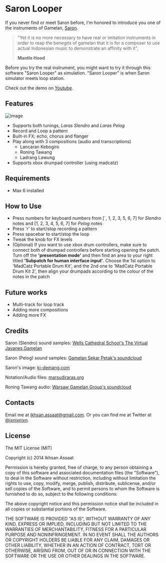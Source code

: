 Saron Looper
==

If you never find or meet Saron before, I'm honored to introduce you one of the instruments of Gamelan, [Saron](http://en.wikipedia.org/wiki/Saron_(instrument)).

> "Yet it is no more necessary to have real or imitation instruments in order to reap the benegits of gamelan that it is for a composer to use actual Indonesian music to demonstrate an affinity with it", 
>
> **Mantle Hood**

Before you try the real instrument, you might want to try it through this software "Saron Looper" as simulation. "Saron Looper" is when Saron simulator meets loop station.

Check out the demo on [Youtube](http://youtu.be/icvIYq-_LgI).

Features
--

![image](https://raw.githubusercontent.com/ixnixnixn/SaronLooper/master/images/SaronLooper.png)

- Supports both tunings, *Laras Slendro* and *Laras Pelog*
- Record and Loop a pattern
- Built-in FX; echo, chorus and flanger
- Play along with 3 compositions (audio and transcriptions)
	- Lancaran Kebogiro
	- Roning Tawang
	- Ladrang Lawung
- Supports xbox drumpad controller (using madcatz)

Requirements
--

- Max 6 installed

How to Use
--

- Press numbers for keyboard numbers from [`, 1, 2, 3, 5, 6, 7] for *Slendro* notes and [1, 2, 3, 4, 5, 6, 7] for *Pelog* notes
- Press 'r' to start/stop recording a pattern
- Press spacebar to start/stop the loop
- Tweak the knob for FX levels
- (Optional) If you want to use xbox drum controllers, make sure to connect both of drumpad controllers before starting opening the patch. Turn off the **'presentation mode'** and then find an area to your right titled **'Subpatch for human interface input'**. Choose the 1st option to 'MadCatz Portable Drum Kit', and the 2nd one to 'MadCatz Portable Drum Kit 2', then align your drumpads according to the colour of the notes in the patch


Future works
--

- Multi-track for loop track
- Adding more compositions
- Adding more FX


Credits
--

Saron (Slendro) sound samples: [Wells Cathedral School's The Virtual Javanes Gamelan](http://www.wcsmusic.org.uk/modulegamelan.asp)

Saron (Pelog) sound samples: [Gamelan Sekar Petak's soundcloud](http://soundcloud.com/gamelan-sekar-petak)

Saron's image: [ki-demang.com](http://ki-demang.com/galeria256/index.php/gambar-gamelan/511-saron-penerus)

Notation/Audio files: [marsudiraras.org](http://www.marsudiraras.org/notasi.html)

Roning Tawang audio: [Warsaw Gamelan Group's soundcloud](https://soundcloud.com/dawid-martin/warsaw-gamelan-group-roning)

Contacts
--

Email me at [ikhsan.assaat@gmail.com](mailto:ikhsan.assaat@gmail.com). Or you can find me at Twitter at [@ixnixnixn](http://twitter.com/ixnixnixn).


License
--

The MIT License (MIT)

Copyright (c) 2014 Ikhsan Assaat

Permission is hereby granted, free of charge, to any person obtaining a copy
of this software and associated documentation files (the "Software"), to deal
in the Software without restriction, including without limitation the rights
to use, copy, modify, merge, publish, distribute, sublicense, and/or sell
copies of the Software, and to permit persons to whom the Software is
furnished to do so, subject to the following conditions:

The above copyright notice and this permission notice shall be included in all
copies or substantial portions of the Software.

THE SOFTWARE IS PROVIDED "AS IS", WITHOUT WARRANTY OF ANY KIND, EXPRESS OR
IMPLIED, INCLUDING BUT NOT LIMITED TO THE WARRANTIES OF MERCHANTABILITY,
FITNESS FOR A PARTICULAR PURPOSE AND NONINFRINGEMENT. IN NO EVENT SHALL THE
AUTHORS OR COPYRIGHT HOLDERS BE LIABLE FOR ANY CLAIM, DAMAGES OR OTHER
LIABILITY, WHETHER IN AN ACTION OF CONTRACT, TORT OR OTHERWISE, ARISING FROM,
OUT OF OR IN CONNECTION WITH THE SOFTWARE OR THE USE OR OTHER DEALINGS IN THE
SOFTWARE.

[^1]: sdfsd
